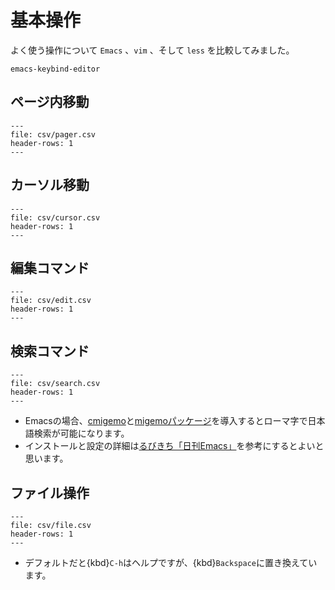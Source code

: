 # 基本操作

よく使う操作について ``Emacs`` 、``vim`` 、そして ``less`` を比較してみました。

```{toctree}
emacs-keybind-editor
```

## ページ内移動

```{csv-table}
---
file: csv/pager.csv
header-rows: 1
---
```

## カーソル移動

```{csv-table}
---
file: csv/cursor.csv
header-rows: 1
---
```

## 編集コマンド

```{csv-table}
---
file: csv/edit.csv
header-rows: 1
---
```

## 検索コマンド

```{csv-table}
---
file: csv/search.csv
header-rows: 1
---
```

-  Emacsの場合、[cmigemo](https://github.com/koron/cmigemo)と[migemoパッケージ](https://github.com/emacs-jp/migemo)を導入するとローマ字で日本語検索が可能になります。
-  インストールと設定の詳細は[るびきち「日刊Emacs」](http://emacs.rubikitch.com/migemo/)を参考にするとよいと思います。

## ファイル操作

```{csv-table}
---
file: csv/file.csv
header-rows: 1
---
```

-  デフォルトだと{kbd}`C-h`はヘルプですが、{kbd}`Backspace`に置き換えています。
